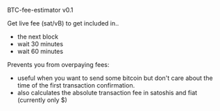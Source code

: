 BTC-fee-estimator v0.1

Get live fee (sat/vB) to get included in..
- the next block
- wait 30 minutes
- wait 60 minutes

Prevents you from overpaying fees:
- useful when you want to send some bitcoin but don't care about the time of the first transaction confirmation.
- also calculates the absolute transaction fee in satoshis and fiat (currently only $)

